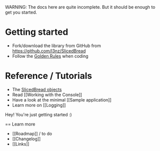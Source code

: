 WARNING: The docs here are quite incomplete. But it should be enough to get you started.

Getting started
===============

- Fork/download the library from GitHub from https://github.com/l3nz/SlicedBread
- Follow the [Golden Rules](GoldenRules.md) when coding


Reference / Tutorials
=====================

- The [SlicedBread objects](SlicedBread-objects.md)
- Read [[Working with the Console]]
- Have a look at the minimal [[Sample application]]
- Learn more on [[Logging]]

Hey! You're just getting started :)

== Learn more

- [[Roadmap]] / to do
- [[Changelog]]
- [[Links]]


